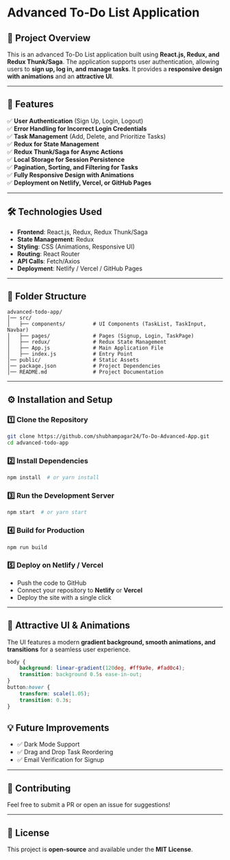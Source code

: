 # Advanced To-Do List Application

## 📌 Project Overview
This is an advanced To-Do List application built using **React.js, Redux, and Redux Thunk/Saga**. The application supports user authentication, allowing users to **sign up, log in, and manage tasks**. It provides a **responsive design with animations** and an **attractive UI**.

---

## 🚀 Features

✅ **User Authentication** (Sign Up, Login, Logout)  
✅ **Error Handling for Incorrect Login Credentials**  
✅ **Task Management** (Add, Delete, and Prioritize Tasks)  
✅ **Redux for State Management**  
✅ **Redux Thunk/Saga for Async Actions**  
✅ **Local Storage for Session Persistence**  
✅ **Pagination, Sorting, and Filtering for Tasks**  
✅ **Fully Responsive Design with Animations**  
✅ **Deployment on Netlify, Vercel, or GitHub Pages**

---

## 🛠️ Technologies Used

- **Frontend**: React.js, Redux, Redux Thunk/Saga
- **State Management**: Redux
- **Styling**: CSS (Animations, Responsive UI)
- **Routing**: React Router
- **API Calls**: Fetch/Axios
- **Deployment**: Netlify / Vercel / GitHub Pages

---

## 📂 Folder Structure
```
advanced-todo-app/
│── src/
│   ├── components/         # UI Components (TaskList, TaskInput, Navbar)
│   ├── pages/              # Pages (Signup, Login, TaskPage)
│   ├── redux/              # Redux State Management
│   ├── App.js              # Main Application File
│   ├── index.js            # Entry Point
│── public/                 # Static Assets
│── package.json            # Project Dependencies
│── README.md               # Project Documentation
```

---

## ⚙️ Installation and Setup

### 1️⃣ Clone the Repository
```sh
git clone https://github.com/shubhampagar24/To-Do-Advanced-App.git
cd advanced-todo-app
```

### 2️⃣ Install Dependencies
```sh
npm install  # or yarn install
```

### 3️⃣ Run the Development Server
```sh
npm start  # or yarn start
```

### 4️⃣ Build for Production
```sh
npm run build
```

### 5️⃣ Deploy on Netlify / Vercel
- Push the code to GitHub
- Connect your repository to **Netlify** or **Vercel**
- Deploy the site with a single click

---

## 🎨 Attractive UI & Animations
The UI features a modern **gradient background, smooth animations, and transitions** for a seamless user experience.

```css
body {
    background: linear-gradient(120deg, #ff9a9e, #fad0c4);
    transition: background 0.5s ease-in-out;
}
button:hover {
    transform: scale(1.05);
    transition: 0.3s;
}
```

## 💡 Future Improvements
- ✅ Dark Mode Support
- ✅ Drag and Drop Task Reordering
- ✅ Email Verification for Signup

---

## 🤝 Contributing
Feel free to submit a PR or open an issue for suggestions!

---

## 📜 License
This project is **open-source** and available under the **MIT License**.

